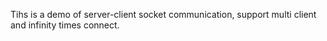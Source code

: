 Tihs is a demo of server-client socket communication, support multi client and infinity times connect.